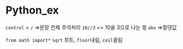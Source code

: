 # Python_ex
```control``` + ```/``` =>문장 전체 주석처리
```10//3``` => 10을 3으로 나눈 몫
```abs``` =>절댓값

```from math import*```
```sqrt``` 루트, ```floor```내림, ```ceil```올림